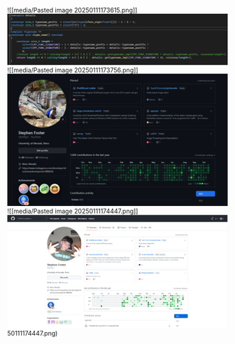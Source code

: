 ![[media/Pasted image 20250111173615.png]]![](https://github.com/Stehfyn/vault/blob/main/vault/media/Pasted%20image%2020250111173615.png)
![[media/Pasted image 20250111173756.png]]![](https://github.com/Stehfyn/vault/blob/main/vault/media/Pasted%20image%2020250111173756.png)
![[media/Pasted image 20250111174447.png]]![](https://github.com/Stehfyn/vault/blob/main/vault/media/Pasted%20image%2020250111174447.png)
50111174447.png)
